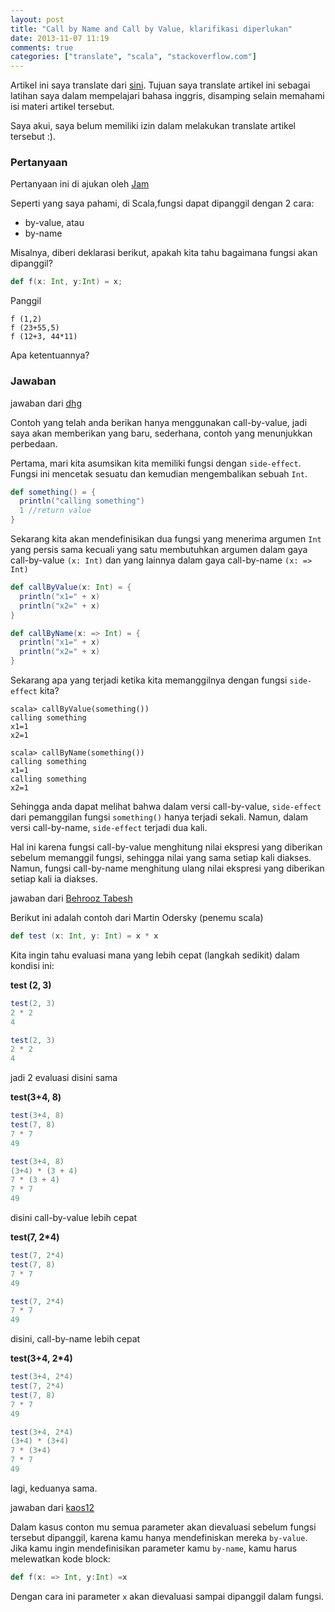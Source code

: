 ```yaml
---
layout: post
title: "Call by Name and Call by Value, klarifikasi diperlukan"
date: 2013-11-07 11:19
comments: true
categories: ["translate", "scala", "stackoverflow.com"]
---
```



<div class="alert alert-danger">
Artikel ini saya translate dari <a href="http://stackoverflow.com/questions/13337338/call-by-name-vs-call-by-value-in-scala-clarification-needed"> sini</a>. Tujuan saya translate artikel ini sebagai latihan saya dalam mempelajari bahasa inggris, disamping selain memahami isi materi artikel tersebut.

Saya akui, saya belum memiliki izin dalam melakukan translate artikel tersebut :).
</div>

### Pertanyaan

<div class="alert alert-info">
Pertanyaan ini di ajukan oleh <a href="http://stackoverflow.com/users/359862/jam">Jam</a>
</div>

Seperti yang saya pahami, di Scala,fungsi dapat dipanggil dengan 2 cara:

* by-value, atau
* by-name

Misalnya, diberi deklarasi berikut, apakah kita tahu bagaimana fungsi akan dipanggil?

```scala
def f(x: Int, y:Int) = x;
```

Panggil

```
f (1,2)
f (23+55,5)
f (12+3, 44*11)
```

Apa ketentuannya?

### Jawaban

<div class="alert alert-info">
jawaban dari <a href="http://stackoverflow.com/users/247985/dhg">dhg</a>
</div>

Contoh yang telah anda berikan hanya menggunakan call-by-value, jadi saya akan memberikan yang baru, sederhana, contoh yang menunjukkan perbedaan.


Pertama, mari kita asumsikan kita memiliki fungsi dengan `side-effect`. Fungsi ini mencetak sesuatu dan kemudian mengembalikan sebuah `Int`.

```scala
def something() = {
  println("calling something")
  1 //return value
}
```

Sekarang kita akan mendefinisikan dua fungsi yang menerima argumen `Int` yang persis sama kecuali yang satu membutuhkan argumen dalam gaya call-by-value `(x: Int)` dan yang lainnya dalam gaya call-by-name `(x: => Int)`

```scala call-by-value
def callByValue(x: Int) = {
  println("x1=" + x)
  println("x2=" + x)
}
```

```scala call-by-name
def callByName(x: => Int) = {
  println("x1=" + x)
  println("x2=" + x)  
}
```

Sekarang apa yang terjadi ketika kita memanggilnya dengan fungsi `side-effect` kita?

```
scala> callByValue(something())
calling something
x1=1
x2=1

scala> callByName(something())
calling something
x1=1
calling something
x2=1
```

Sehingga anda dapat melihat bahwa dalam versi call-by-value, `side-effect` dari  pemanggilan fungsi `something()` hanya terjadi sekali. Namun, dalam versi call-by-name, `side-effect` terjadi dua kali.

Hal ini karena fungsi call-by-value menghitung nilai ekspresi yang diberikan sebelum memanggil fungsi, sehingga nilai yang sama setiap kali diakses. Namun, fungsi call-by-name menghitung ulang nilai ekspresi yang diberikan setiap kali ia diakses.


<div class="alert alert-info">
jawaban dari <a href="http://stackoverflow.com/users/2291699/behrooz-tabesh">Behrooz Tabesh</a>
</div>

Berikut ini adalah contoh dari Martin Odersky (penemu scala)

```scala
def test (x: Int, y: Int) = x * x
```

Kita ingin tahu evaluasi mana yang lebih cepat (langkah sedikit) dalam kondisi ini:

**test (2, 3)**

```scala call-by-value
test(2, 3)
2 * 2
4
```

```scala call-by-name
test(2, 3)
2 * 2
4
```

jadi 2 evaluasi disini sama

**test(3+4, 8)**

```scala call-by-value
test(3+4, 8)
test(7, 8)
7 * 7
49
```

```scala call-by-name
test(3+4, 8)
(3+4) * (3 + 4)
7 * (3 + 4)
7 * 7
49
```
disini call-by-value lebih cepat

**test(7, 2*4)**

```scala call-by-value
test(7, 2*4)
test(7, 8)
7 * 7
49
```

```scala call-by-name
test(7, 2*4)
7 * 7
49
```

disini, call-by-name lebih cepat

**test(3+4, 2*4)**

```scala call-by-value
test(3+4, 2*4)
test(7, 2*4)
test(7, 8)
7 * 7
49
```

```scala call-by-name
test(3+4, 2*4)
(3+4) * (3+4)
7 * (3+4)
7 * 7
49
```
lagi, keduanya sama.

<div class="alert alert-info">
jawaban dari <a href="http://stackoverflow.com/users/660675/kaos12">kaos12</a>
</div>

Dalam kasus conton mu semua parameter akan dievaluasi sebelum fungsi tersebut dipanggil, karena kamu hanya mendefiniskan mereka `by-value`. Jika kamu ingin mendefinisikan parameter kamu `by-name`, kamu harus melewatkan kode block:

```scala
def f(x: => Int, y:Int) =x
```

Dengan cara ini parameter `x` akan dievaluasi sampai dipanggil dalam fungsi.

